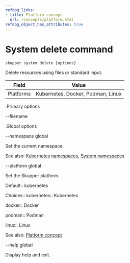 ```yaml
---
refdog_links:
- title: Platform concept
  url: /concepts/platform.html
refdog_object_has_attributes: true
---
```


# System delete command

~~~ shell
skupper system delete [options]
~~~

Delete resources using files or standard input.

<!-- File locations and names -->
<!-- Need to run reload after -->

| Field       | Value |
|------------|-------|
| Platforms  | Kubernetes, Docker, Podman, Linux |

.Primary options

--filename



.Global options

--namespace
global

Set the current namespace.

See also: [Kubernetes namespaces](https://kubernetes.io/docs/concepts/overview/working-with-objects/namespaces/), [System namespaces]({{site_prefix}}/topics/system-namespaces.html)

--platform
global

Set the Skupper platform.

<!-- You can also use the `SKUPPER_PLATFORM` environment variable. -->

Default:: kubernetes

Choices:: kubernetes:: Kubernetes

docker:: Docker

podman:: Podman

linux:: Linux

See also: [Platform concept]({{site_prefix}}/concepts/platform.html)

--help
global

Display help and exit.


